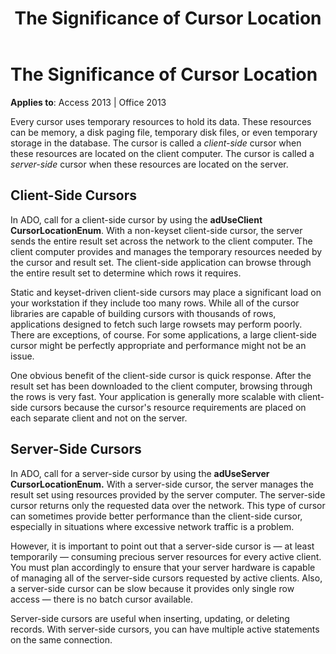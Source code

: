 ﻿---
title: The Significance of Cursor Location
TOCTitle: The Significance of Cursor Location
ms:assetid: 57cf91a0-2612-b1ca-1c03-9c1ccb396b2e
ms:mtpsurl: https://msdn.microsoft.com/library/JJ249296(v=office.15)
ms:contentKeyID: 48544978
ms.date: 09/18/2015
mtps_version: v=office.15
---

# The Significance of Cursor Location


**Applies to**: Access 2013 | Office 2013

Every cursor uses temporary resources to hold its data. These resources can be memory, a disk paging file, temporary disk files, or even temporary storage in the database. The cursor is called a *client-side* cursor when these resources are located on the client computer. The cursor is called a *server-side* cursor when these resources are located on the server.

## Client-Side Cursors

In ADO, call for a client-side cursor by using the **adUseClient** **CursorLocationEnum**. With a non-keyset client-side cursor, the server sends the entire result set across the network to the client computer. The client computer provides and manages the temporary resources needed by the cursor and result set. The client-side application can browse through the entire result set to determine which rows it requires.

Static and keyset-driven client-side cursors may place a significant load on your workstation if they include too many rows. While all of the cursor libraries are capable of building cursors with thousands of rows, applications designed to fetch such large rowsets may perform poorly. There are exceptions, of course. For some applications, a large client-side cursor might be perfectly appropriate and performance might not be an issue.

One obvious benefit of the client-side cursor is quick response. After the result set has been downloaded to the client computer, browsing through the rows is very fast. Your application is generally more scalable with client-side cursors because the cursor's resource requirements are placed on each separate client and not on the server.

## Server-Side Cursors

In ADO, call for a server-side cursor by using the **adUseServer** **CursorLocationEnum.** With a server-side cursor, the server manages the result set using resources provided by the server computer. The server-side cursor returns only the requested data over the network. This type of cursor can sometimes provide better performance than the client-side cursor, especially in situations where excessive network traffic is a problem.

However, it is important to point out that a server-side cursor is — at least temporarily — consuming precious server resources for every active client. You must plan accordingly to ensure that your server hardware is capable of managing all of the server-side cursors requested by active clients. Also, a server-side cursor can be slow because it provides only single row access — there is no batch cursor available.

Server-side cursors are useful when inserting, updating, or deleting records. With server-side cursors, you can have multiple active statements on the same connection.

